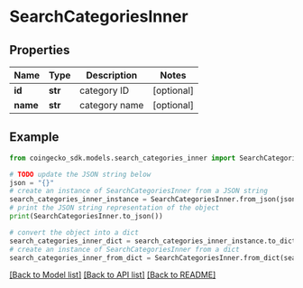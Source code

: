 # SearchCategoriesInner


## Properties

Name | Type | Description | Notes
------------ | ------------- | ------------- | -------------
**id** | **str** | category ID | [optional] 
**name** | **str** | category name | [optional] 

## Example

```python
from coingecko_sdk.models.search_categories_inner import SearchCategoriesInner

# TODO update the JSON string below
json = "{}"
# create an instance of SearchCategoriesInner from a JSON string
search_categories_inner_instance = SearchCategoriesInner.from_json(json)
# print the JSON string representation of the object
print(SearchCategoriesInner.to_json())

# convert the object into a dict
search_categories_inner_dict = search_categories_inner_instance.to_dict()
# create an instance of SearchCategoriesInner from a dict
search_categories_inner_from_dict = SearchCategoriesInner.from_dict(search_categories_inner_dict)
```
[[Back to Model list]](../README.md#documentation-for-models) [[Back to API list]](../README.md#documentation-for-api-endpoints) [[Back to README]](../README.md)


